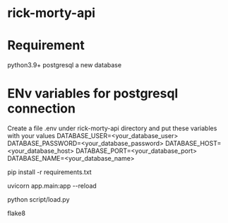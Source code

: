 # rick-morty-api

# Requirement
python3.9+
postgresql
a new database

# ENv variables for postgresql connection
Create a file .env under rick-morty-api directory and put these variables with your values
DATABASE_USER=<your_database_user>
DATABASE_PASSWORD=<your_database_password>
DATABASE_HOST=<your_database_host>
DATABASE_PORT=<your_database_port>
DATABASE_NAME=<your_database_name>

pip install -r requirements.txt

uvicorn app.main:app --reload

python script/load.py



flake8